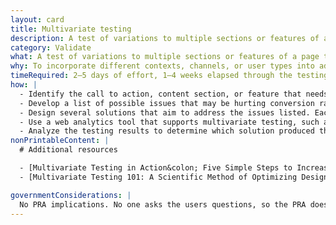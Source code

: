 ```yaml
---
layout: card
title: Multivariate testing
description: A test of variations to multiple sections or features of a page to see which combination of variants has the greatest effect. Different from an A/B test, which tests variation to just one section or feature.
category: Validate
what: A test of variations to multiple sections or features of a page to see which combination of variants has the greatest effect. Different from an A/B test, which tests variation to just one section or feature.
why: To incorporate different contexts, channels, or user types into addressing a user need. Situating a call to action, content section, or feature set differently can help you build a more effective whole solution from a set of partial solutions.
timeRequired: 2–5 days of effort, 1–4 weeks elapsed through the testing period
how: |
  - Identify the call to action, content section, or feature that needs to be improved to increase conversion rates or user engagement.
  - Develop a list of possible issues that may be hurting conversion rates or engagement. Specify in advance what you are optimizing for (possibly through [metrics definition](/metrics-definition/#metrics-definition).
  - Design several solutions that aim to address the issues listed. Each solution should attempt to address every issue by using a unique combination of variants so each solution can be compared fairly.
  - Use a web analytics tool that supports multivariate testing, such as Google Website Optimizer or Visual Website Optimizer, to set up the testing environment. Conduct the test for long enough to produce statistically significant results.
  - Analyze the testing results to determine which solution produced the best conversion or engagement rates. Review the other solutions, as well, to see if there is information worth examining in with future studies.  
nonPrintableContent: |
  # Additional resources

  - [Multivariate Testing in Action&colon; Five Simple Steps to Increase Conversion Rates. Paras Chopra.](http://www.smashingmagazine.com/2010/11/multivariate-testing-in-action-five-simple-steps-to-increase-conversion-rates/)
  - [Multivariate Testing 101: A Scientific Method of Optimizing Design. Paras Chopra.](http://www.smashingmagazine.com/2011/04/multivariate-testing-101-a-scientific-method-of-optimizing-design/)

governmentConsiderations: |
  No PRA implications. No one asks the users questions, so the PRA does not apply. See the methods for [Recruiting](/recruiting/#recruiting) and [Privacy](/privacy/#privacy) for more tips on taking input from the public.
---
```

